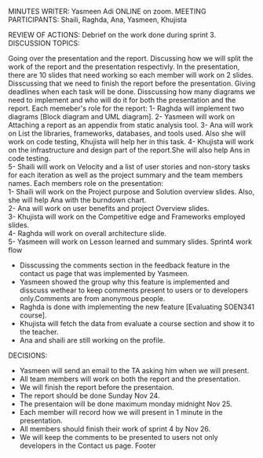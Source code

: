 MINUTES WRITER: Yasmeen Adi ONLINE on zoom.
MEETING PARTICIPANTS: Shaili, Raghda, Ana, Yasmeen, Khujista

REVIEW OF ACTIONS:
Debrief on the work done during sprint 3.
DISCUSSION TOPICS:

Going over the presentation and the report.
Discussing how we will split the work of the report and the presentation respectivly.
In the presentation, there are 10 slides that need working so each member will work on 2 slides.
Disscussing that we need to finish the report before the presentation.
Giving deadlines when each task will be done.
Disscussing how many diagrams we need to implement and who will do it for both the presentation and the report.
Each  memeber's role for the report:
1- Raghda will implement two diagrams [Block diagram and UML diagram].
2- Yasmeen will work on Attaching a report as an appendix from static analysis tool.
3- Ana will work on List the libraries, frameworks, databases, and tools used. Also she will work on code testing, Khujista will help her in this task.
4- Khujista will work on the infrastructure and design part of the report.She will also help Ans in code testing.  
5- Shaili will work on Velocity and a list of user stories and non-story tasks for each iteration as well as the project summary and the team members names.
Each members role on the presentation:  
1- Shaili will work on the Project purpose and Solution overview slides. Also, she will help Ana with the burndown chart.    
2- Ana will work on user benefits and project Overview slides.  
3- Khujista will work on the Competitive edge and Frameworks employed slides.  
4- Raghda will work on overall architecture  slide.  
5- Yasmeen will work on Lesson learned and summary slides. 
Sprint4 work flow
- Disscussing the comments section in the feedback feature in the contact us page that was implemented by Yasmeen.  
- Yasmeen showed the group why this feature is implemented and disscuss wethear to keep comments present to users or to developers only.Comments are from anonymous people.   
- Raghda is done with implementing the new feature [Evaluating SOEN341 course].    
- Khujista will fetch the data from evaluate a course section and show it to the teacher.    
- Ana and shaili are still working on the profile.  

DECISIONS:  
- Yasmeen will send an email to the TA asking him when we will present.  
- All team members will work on both the report and the presentation.  
- We will finish the report before the presentaion.  
- The report should be done Sunday Nov 24.  
- The presentaion will be done maximum monday midnight Nov 25.  
- Each member will record how we will present in 1 minute in the presentation.  
- All members should finish their work of sprint 4 by Nov 26.
- We will keep the comments to be presented to users not only developers in the Contact us page. 
Footer
